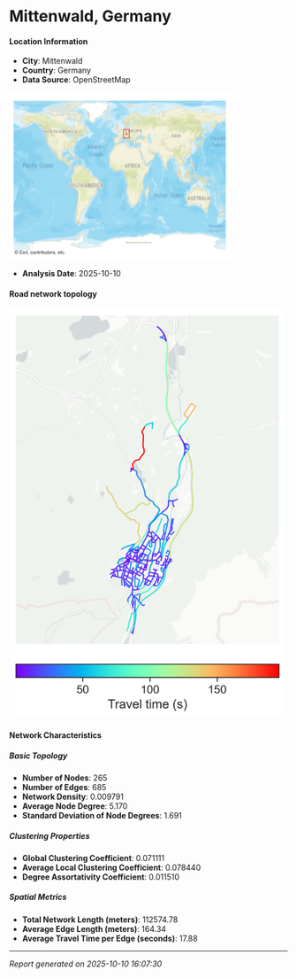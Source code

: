 # Mittenwald, Germany

#### Location Information

- **City**: Mittenwald
- **Country**: Germany
- **Data Source**: OpenStreetMap
<img src="Mittenwald_location.png" alt="Mittenwald Location Map" width="400" />

- **Analysis Date**: 2025-10-10

#### Road network topology

<img src="Mittenwald_network_map.png" alt="Mittenwald Road Network Map" width="500"/>

#### Network Characteristics

##### Basic Topology

- **Number of Nodes**: 265
- **Number of Edges**: 685
- **Network Density**: 0.009791
- **Average Node Degree**: 5.170
- **Standard Deviation of Node Degrees**: 1.691

##### Clustering Properties

- **Global Clustering Coefficient**: 0.071111
- **Average Local Clustering Coefficient**: 0.078440
- **Degree Assortativity Coefficient**: 0.011510

##### Spatial Metrics

- **Total Network Length (meters)**: 112574.78
- **Average Edge Length (meters)**: 164.34
- **Average Travel Time per Edge (seconds)**: 17.88

---
*Report generated on 2025-10-10 16:07:30*
